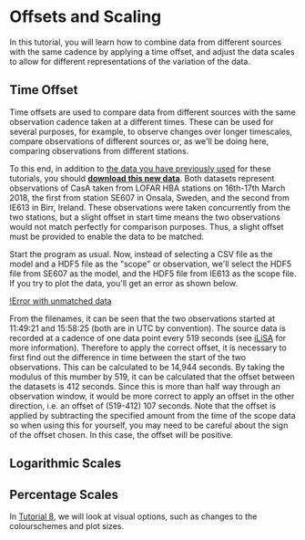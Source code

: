 # Offsets and Scaling
In this tutorial, you will learn how to combine data from different sources with the same cadence by applying a time offset, and adjust the data scales to allow for different representations of the variation of the data.

## Time Offset
Time offsets are used to compare data from different sources with the same observation cadence taken at a different times.  These can be used for several purposes, for example, to observe changes over longer timescales, compare observations of different sources or, as we'll be doing here, comparing observations from different stations.

To this end, in addition to [the data you have previously used](https://zenodo.org/record/1744987#.XAEbpdv7SUk) for these tutorials, you should **[download this new data](https://zenodo.org/record/2650313#.XMCcnEMo8UE)**.  Both datasets represent observations of CasA taken from LOFAR HBA stations on 16th-17th March 2018, the first from station SE607 in Onsala, Sweden, and the second from IE613 in Birr, Ireland.  These observations were taken concurrently from the two stations, but a slight offset in start time means the two observations would not match perfectly for comparison purposes.  Thus, a slight offset must be provided to enable the data to be matched.

Start the program as usual.  Now, instead of selecting a CSV file as the model and a HDF5 file as the "scope" or observation, we'll select the HDF5 file from SE607 as the model, and the HDF5 file from IE613 as the scope file.  If you try to plot the data, you'll get an error as shown below.

[!Error with unmatched data](/images/tutorial_7_1.png)

From the filenames, it can be seen that the two observations started at 11:49:21 and 15:58:25 (both are in UTC by convention). The source data is recorded at a cadence of one data point every 519 seconds (see [iLiSA](https://github.com/2baOrNot2ba/iLiSA) for more information).  Therefore to apply the correct offset, it is necessary to first find out the difference in time between the start of the two observations.  This can be calculated to be 14,944 seconds.  By taking the modulus of this mumber by 519, it can be calculated that the offset between the datasets is 412 seconds.  Since this is more than half way through an observation window, it would be more correct to apply an offset in the other direction, i.e. an offset of (519-412) 107 seconds.  Note that the offset is applied by subtracting the specified amount from the time of the scope data so when using this for yourself, you may need to be careful about the sign of the offset chosen.  In this case, the offset will be positive.

## Logarithmic Scales

## Percentage Scales

In [Tutorial 8](/tutorial_8.md), we will look at visual options, such as changes to the colourschemes and plot sizes.
